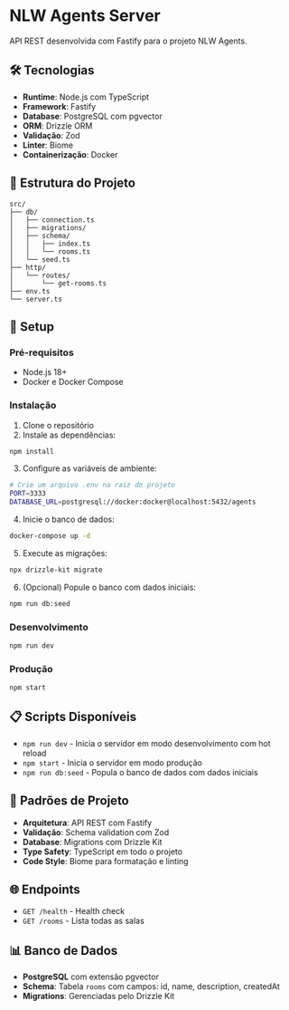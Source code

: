 # NLW Agents Server

API REST desenvolvida com Fastify para o projeto NLW Agents.

## 🛠️ Tecnologias

- **Runtime**: Node.js com TypeScript
- **Framework**: Fastify
- **Database**: PostgreSQL com pgvector
- **ORM**: Drizzle ORM
- **Validação**: Zod
- **Linter**: Biome
- **Containerização**: Docker

## 📁 Estrutura do Projeto

```
src/
├── db/
│   ├── connection.ts
│   ├── migrations/
│   ├── schema/
│   │   ├── index.ts
│   │   └── rooms.ts
│   └── seed.ts
├── http/
│   └── routes/
│       └── get-rooms.ts
├── env.ts
└── server.ts
```

## 🚀 Setup

### Pré-requisitos

- Node.js 18+
- Docker e Docker Compose

### Instalação

1. Clone o repositório
2. Instale as dependências:
```bash
npm install
```

3. Configure as variáveis de ambiente:
```bash
# Crie um arquivo .env na raiz do projeto
PORT=3333
DATABASE_URL=postgresql://docker:docker@localhost:5432/agents
```

4. Inicie o banco de dados:
```bash
docker-compose up -d
```

5. Execute as migrações:
```bash
npx drizzle-kit migrate
```

6. (Opcional) Popule o banco com dados iniciais:
```bash
npm run db:seed
```

### Desenvolvimento

```bash
npm run dev
```

### Produção

```bash
npm start
```

## 📋 Scripts Disponíveis

- `npm run dev` - Inicia o servidor em modo desenvolvimento com hot reload
- `npm start` - Inicia o servidor em modo produção
- `npm run db:seed` - Popula o banco de dados com dados iniciais

## 🔧 Padrões de Projeto

- **Arquitetura**: API REST com Fastify
- **Validação**: Schema validation com Zod
- **Database**: Migrations com Drizzle Kit
- **Type Safety**: TypeScript em todo o projeto
- **Code Style**: Biome para formatação e linting

## 🌐 Endpoints

- `GET /health` - Health check
- `GET /rooms` - Lista todas as salas

## 📊 Banco de Dados

- **PostgreSQL** com extensão pgvector
- **Schema**: Tabela `rooms` com campos: id, name, description, createdAt
- **Migrations**: Gerenciadas pelo Drizzle Kit 
